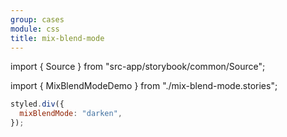 ```yaml
---
group: cases
module: css
title: mix-blend-mode
---
```


import { Source } from "src-app/storybook/common/Source";

import { MixBlendModeDemo } from "./mix-blend-mode.stories";

<MixBlendModeDemo />

```jsx {2}
styled.div({
  mixBlendMode: "darken",
});
```

<Source path="cases/css/__storybook__/mix-blend-mode.stories.tsx" />
